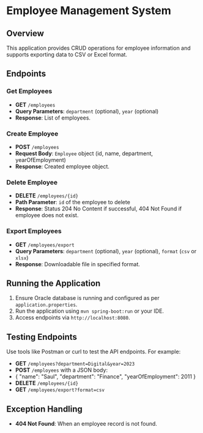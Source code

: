 # Employee Management System

## Overview

This application provides CRUD operations for employee information and supports exporting data to CSV or Excel format.

## Endpoints

### Get Employees

- **GET** `/employees`
- **Query Parameters**: `department` (optional), `year` (optional)
- **Response**: List of employees.

### Create Employee

- **POST** `/employees`
- **Request Body**: `Employee` object (id, name, department, yearOfEmployment)
- **Response**: Created employee object.

### Delete Employee

- **DELETE** `/employees/{id}`
- **Path Parameter**: `id` of the employee to delete
- **Response**: Status 204 No Content if successful, 404 Not Found if employee does not exist.

### Export Employees

- **GET** `/employees/export`
- **Query Parameters**: `department` (optional), `year` (optional), `format` (`csv` or `xlsx`)
- **Response**: Downloadable file in specified format.

## Running the Application

1. Ensure Oracle database is running and configured as per `application.properties`.
2. Run the application using `mvn spring-boot:run` or your IDE.
3. Access endpoints via `http://localhost:8080`.

## Testing Endpoints

Use tools like Postman or curl to test the API endpoints. For example:

- **GET** `/employees?department=Digital&year=2023`
- **POST** `/employees` with a JSON body:
- {
  "name": "Saul",
  "department": "Finance",
  "yearOfEmployment": 2011
}
- **DELETE** `/employees/{id}`
- **GET** `/employees/export?format=csv`

## Exception Handling

- **404 Not Found**: When an employee record is not found.
